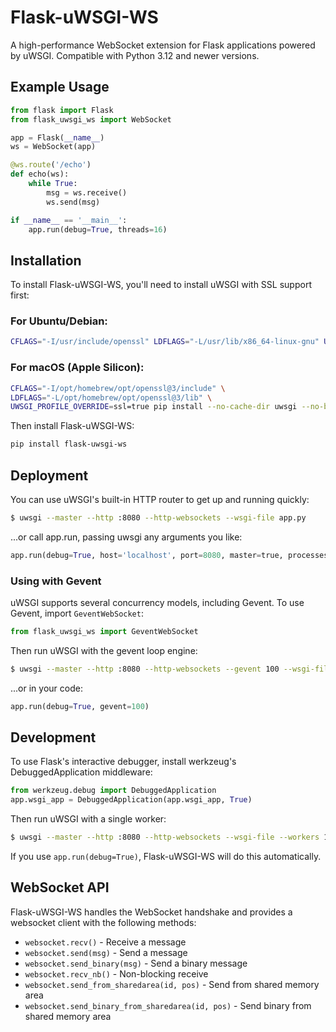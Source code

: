 # Flask-uWSGI-WS

A high-performance WebSocket extension for Flask applications powered by uWSGI.
Compatible with Python 3.12 and newer versions.

## Example Usage

```python
from flask import Flask
from flask_uwsgi_ws import WebSocket

app = Flask(__name__)
ws = WebSocket(app)

@ws.route('/echo')
def echo(ws):
    while True:
        msg = ws.receive()
        ws.send(msg)

if __name__ == '__main__':
    app.run(debug=True, threads=16)
```

## Installation

To install Flask-uWSGI-WS, you'll need to install uWSGI with SSL support first:

### For Ubuntu/Debian:
```bash
CFLAGS="-I/usr/include/openssl" LDFLAGS="-L/usr/lib/x86_64-linux-gnu" UWSGI_PROFILE_OVERRIDE=ssl=true pip install --no-cache-dir uwsgi --no-binary :all:
```

### For macOS (Apple Silicon):
```bash
CFLAGS="-I/opt/homebrew/opt/openssl@3/include" \
LDFLAGS="-L/opt/homebrew/opt/openssl@3/lib" \
UWSGI_PROFILE_OVERRIDE=ssl=true pip install --no-cache-dir uwsgi --no-binary :all:
```

Then install Flask-uWSGI-WS:
```bash
pip install flask-uwsgi-ws
```

## Deployment

You can use uWSGI's built-in HTTP router to get up and running quickly:

```bash
$ uwsgi --master --http :8080 --http-websockets --wsgi-file app.py
```

...or call app.run, passing uwsgi any arguments you like:

```python
app.run(debug=True, host='localhost', port=8080, master=true, processes=8)
```

### Using with Gevent

uWSGI supports several concurrency models, including Gevent. To use Gevent, import `GeventWebSocket`:

```python
from flask_uwsgi_ws import GeventWebSocket
```

Then run uWSGI with the gevent loop engine:

```bash
$ uwsgi --master --http :8080 --http-websockets --gevent 100 --wsgi-file app.py
```

...or in your code:

```python
app.run(debug=True, gevent=100)
```

## Development

To use Flask's interactive debugger, install werkzeug's DebuggedApplication middleware:

```python
from werkzeug.debug import DebuggedApplication
app.wsgi_app = DebuggedApplication(app.wsgi_app, True)
```

Then run uWSGI with a single worker:

```bash
$ uwsgi --master --http :8080 --http-websockets --wsgi-file --workers 1 --threads 8 app.py
```

If you use `app.run(debug=True)`, Flask-uWSGI-WS will do this automatically.

## WebSocket API

Flask-uWSGI-WS handles the WebSocket handshake and provides a websocket client with the following methods:

- `websocket.recv()` - Receive a message
- `websocket.send(msg)` - Send a message
- `websocket.send_binary(msg)` - Send a binary message
- `websocket.recv_nb()` - Non-blocking receive
- `websocket.send_from_sharedarea(id, pos)` - Send from shared memory area
- `websocket.send_binary_from_sharedarea(id, pos)` - Send binary from shared memory area